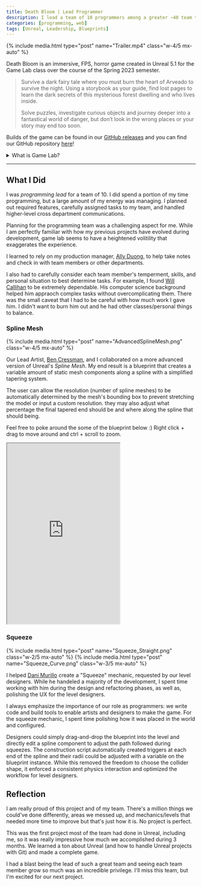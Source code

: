 ```yaml
---
title: Death Bloom | Lead Programmer
description: I lead a team of 10 programmers among a greater ~40 team to create an immersive, FPS, horror game over the course of 3 months.
categories: [programming, web]
tags: [Unreal, Leadership, Blueprints]
---
```


{% include media.html type="post" name="Trailer.mp4" class="w-4/5 mx-auto" %}

Death Bloom is an immersive, FPS, horror game created in Unreal 5.1 for the Game Lab class over the course of the Spring 2023 semester.


> Survive a dark fairy tale where you must burn the heart of Arveado to survive the night. Using a storybook as your guide, find lost pages to learn the dark secrets of this mysterious forest dwelling and who lives inside.
> 
> Solve puzzles, investigate curious objects and journey deeper into a fantastical world of danger, but don’t look in the wrong places or your story may end too soon.

Builds of the game can be found in our [GitHub releases](https://github.com/metalac190/GameLab_S23Game/releases) and you can find our GitHub repository [here](https://github.com/metalac190/GameLab_S23Game)!

<details>
    <summary> What is Game Lab? </summary>

    Very briefly, this is a class that aims to simulate a game studio enviornment. A medium-sized team (~40) of students with varying skillsets work together to create a game aligning to our directors' vision.
    <br><br>

    The heirarchy is as follows: directors (professors) -> producer -> department lead and department manager -> team member
</details>

---

## What I Did

I was *programming lead* for a team of 10. I did spend a portion of my time programming, but a large amount of my energy was managing. I planned out required features, carefully assigned tasks to my team, and handled higher-level cross department communications.

Planning for the programming team was a challenging aspect for me. While I am perfectly familiar with how my previous projects have evolved during development, game lab seems to have a heightened volitility that exaggerates the experience.

I learned to rely on my production manager, [Ally Duong](https://www.linkedin.com/in/allyduong/), to help take notes and check in with team members or other departments.

I also had to carefully consider each team member's temperment, skills, and personal situation to best determine tasks. For example, I found [Will Callihan](https://www.linkedin.com/in/william-callihan-360b44207/) to be extremely dependable. His computer science background helped him appraoch complex tasks without overcomplicating them. There was the small caveat that I had to be careful with how much work I gave him. I didn't want to burn him out and he had other classes/personal things to balance.

### Spline Mesh

{% include media.html type="post" name="AdvancedSplineMesh.png" class="w-4/5 mx-auto" %}

Our Lead Artist, [Ben Cressman](https://www.linkedin.com/in/1pyre/), and I collaborated on a more advanced version of Unreal's *Spline Mesh*. My end result is a blueprint that creates a variable amount of static mesh components along a spline with a simplified tapering system.

The user can allow the resolution (number of spline meshes) to be automatically determined by the mesh's bounding box to prevent stretching the model or input a custom resolution. they may also adjust what percentage the final tapered end should be and where along the spline that should being.

Feel free to poke around the some of the blueprint below :) Right click + drag to move around and ctrl + scroll to zoom.

<iframe src="https://blueprintue.com/render/y5t-j9ob/" scrolling="no" allowfullscreen class="w-full" style="height: 30rem;"></iframe>

### Squeeze

<div class="flex flex-row align-items-center">
    {% include media.html type="post" name="Squeeze_Straight.png" class="w-2/5 mx-auto" %}
    {% include media.html type="post" name="Squeeze_Curve.png" class="w-3/5 mx-auto" %}
</div>

I helped [Dani Murillo](https://www.linkedin.com/in/danielmarmur/) create a "Squeeze" mechanic, requested by our level designers. While he handeled a majority of the development, I spent time working with him during the design and refactoring phases, as well as, polishing the UX for the level designers.

I always emphasize the importance of our role as programmers: we write code and build tools to enable artists and designers to make the game. For the squeeze mechanic, I spent time polishing how it was placed in the world and configured.

Designers could simply drag-and-drop the blueprint into the level and directly edit a spline component to adjust the path followed during squeezes. The construction script automatically created triggers at each end of the spline and their radii could be adjusted with a variable on the blueprint instance. While this removed the freedom to choose the collider shape, it enforced a consistent physics interaction and optimized the workflow for level designers.

## Reflection

I am really proud of this project and of my team. There's a million things we could've done differently, areas we messed up, and mechanics/levels that needed more time to improve but that's just how it is. No project is perfect.

This was the first project most of the team had done in Unreal, including me, so it was really impressive how much we accomplished during 3 months. We learned a ton about Unreal (and how to handle Unreal projects with Git) and made a complete game.

I had a blast being the lead of such a great team and seeing each team member grow so much was an incredible privilege. I'll miss this team, but I'm excited for our next project.
